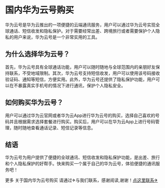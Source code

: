 # 国内华为云号购买

华为云号是华为云推出的一项便捷的云端通讯服务，用户可以通过华为云号实现全球通话、短信收发和隐私保护。对于需要经常出差、跨境旅行或者需要保护个人隐私的用户来说，华为云号是一个非常实用的工具。

## 为什么选择华为云号？

首先，华为云号具有全球通话功能，用户可以随时随地与全球范围内的亲朋好友保持联系，不受地域限制。其次，华为云号支持短信收发，用户可以使用该号码接收验证码、通知等短信，方便实用。此外，华为云号还提供了隐私保护功能，用户可以在不暴露真实手机号的情况下进行通讯，保护个人隐私安全。

## 如何购买华为云号？

用户可以通过华为云官网或者华为云App进行华为云号的购买，选择自己喜欢的号码并且根据需求选择套餐进行购买。购买后，用户可以在华为云App上进行号码管理，随时随地查看通话记录、短信记录等信息。

## 结语

华为云号为用户提供了便捷的全球通讯、短信收发和隐私保护功能，是出差、旅行和个人隐私保护的好帮手。快来购买一个属于自己的华为云号，体验便捷的通讯服务吧！

更多 关于国内华为云号购买 请通过✈与我们联系，感谢阅读,谢谢！[点这里联系✈](https://d.k02.cc)